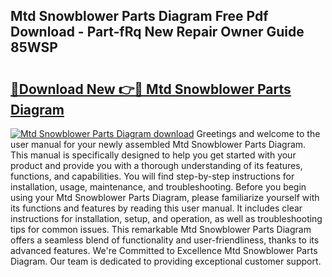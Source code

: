 ## Mtd Snowblower Parts Diagram Free Pdf Download - Part-fRq New Repair Owner Guide 85WSP

# <h2><a href="http://dfjpn3s.blite.top/?on=Mtd+Snowblower+Parts+Diagram">🔗Download New 👉🔴 Mtd Snowblower Parts Diagram</a></h2>

[![Mtd Snowblower Parts Diagram download](https://i.imgur.com/lujVjoI.png)](http://dfjpn3s.blite.top/?on=Mtd+Snowblower+Parts+Diagram)
Greetings and welcome to the user manual for your newly assembled Mtd Snowblower Parts Diagram. This manual is specifically designed to help you get started with your product and provide you with a thorough understanding of its features, functions, and capabilities. You will find step-by-step instructions for installation, usage, maintenance, and troubleshooting. Before you begin using your Mtd Snowblower Parts Diagram, please familiarize yourself with its functions and features by reading this user manual. It includes clear instructions for installation, setup, and operation, as well as troubleshooting tips for common issues. This remarkable Mtd Snowblower Parts Diagram offers a seamless blend of functionality and user-friendliness, thanks to its advanced features. We're Committed to Excellence Mtd Snowblower Parts Diagram. Our team is dedicated to providing exceptional customer support.

